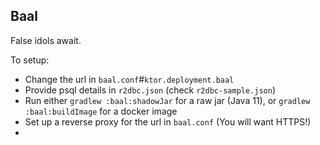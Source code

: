 ## Baal
False idols await.

To setup: 
- Change the url in `baal.conf`#`ktor.deployment.baal`
- Provide psql details in `r2dbc.json` (check `r2dbc-sample.json`)
- Run either `gradlew :baal:shadowJar` for a raw jar (Java 11), or `gradlew :baal:buildImage` for a docker image
- Set up a reverse proxy for the url in `baal.conf` (You will want HTTPS!)
- 